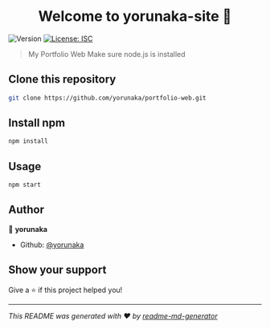 <h1 align="center">Welcome to yorunaka-site 👋</h1>
<p>
  <img alt="Version" src="https://img.shields.io/badge/version-1.0.0-blue.svg?cacheSeconds=2592000" />
  <a href="#" target="_blank">
    <img alt="License: ISC" src="https://img.shields.io/badge/License-ISC-yellow.svg" />
  </a>
</p>

> My Portfolio Web
Make sure node.js is installed

## Clone this repository
```sh
git clone https://github.com/yorunaka/portfolio-web.git
```

## Install npm
```sh
npm install
```

## Usage

```sh
npm start
```

## Author

👤 **yorunaka**

* Github: [@yorunaka](https://github.com/yorunaka)

## Show your support

Give a ⭐️ if this project helped you!

***
_This README was generated with ❤️ by [readme-md-generator](https://github.com/kefranabg/readme-md-generator)_